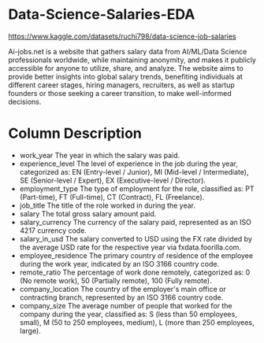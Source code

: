 # Data-Science-Salaries-EDA
https://www.kaggle.com/datasets/ruchi798/data-science-job-salaries


Ai-jobs.net is a website that gathers salary data from AI/ML/Data Science professionals worldwide, while maintaining anonymity, and makes it publicly accessible for anyone to utilize, share, and analyze. The website aims to provide better insights into global salary trends, benefiting individuals at different career stages, hiring managers, recruiters, as well as startup founders or those seeking a career transition, to make well-informed decisions.

# Column Description


*  work_year The year in which the salary was paid.
*  experience_level The level of experience in the job during the year, categorized as: EN (Entry-level / Junior), MI (Mid-level / Intermediate), SE (Senior-level / Expert), EX (Executive-level / Director).
*  employment_type The type of employment for the role, classified as: PT (Part-time), FT (Full-time), CT (Contract), FL (Freelance).
*  job_title The title of the role worked in during the year.
*  salary The total gross salary amount paid.
*  salary_currency The currency of the salary paid, represented as an ISO 4217 currency code.
*  salary_in_usd The salary converted to USD using the FX rate divided by the average USD rate for the respective year via fxdata.foorilla.com.
*  employee_residence The primary country of residence of the employee during the work year, indicated by an ISO 3166 country code.
*  remote_ratio The percentage of work done remotely, categorized as: 0 (No remote work), 50 (Partially remote), 100 (Fully remote).
*  company_location The country of the employer's main office or contracting branch, represented by an ISO 3166 country code.
*  company_size The average number of people that worked for the company during the year, classified as: S (less than 50 employees, small), M (50 to 250 employees, medium), L (more than 250 employees, large).


